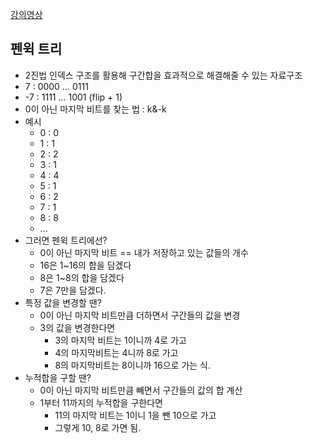 [강의영상](https://youtu.be/fg2iGP4e2mc)

## 펜윅 트리
- 2진법 인덱스 구조를 활용해 구간합을 효과적으로 해결해줄 수 있는 자료구조
- 7 : 0000 ... 0111
- -7 : 1111 ... 1001 (flip + 1)
- 0이 아닌 마지막 비트를 찾는 법 : k&-k
- 예시
  - 0 : 0
  - 1 : 1
  - 2 : 2
  - 3 : 1
  - 4 : 4
  - 5 : 1
  - 6 : 2
  - 7 : 1
  - 8 : 8
  - ...
- 그러면 펜윅 트리에선?
  - 0이 아닌 마지막 비트 == 내가 저장하고 있는 값들의 개수
  - 16은 1~16의 합을 담겠다
  - 8은 1~8의 합을 담겠다
  - 7은 7만을 담겠다.
- 특정 값을 변경할 땐?
  - 0이 아닌 마지막 비트만큼 더하면서 구간들의 값을 변경
  - 3의 값을 변경한다면
    - 3의 마지막 비트는 1이니까 4로 가고
    - 4의 마지막비트는 4니까 8로 가고
    - 8의 마지막비트는 8이니까 16으로 가는 식.
- 누적합을 구할 땐?
  - 0이 아닌 마지막 비트만큼 빼면서 구간들의 값의 합 계산
  - 1부터 11까지의 누적합을 구한다면
    - 11의 마지막 비트는 1이니 1을 뺀 10으로 가고
    - 그렇게 10, 8로 가면 됨.